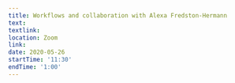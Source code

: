 ```yaml
---
title: Workflows and collaboration with Alexa Fredston-Hermann
text: 
textlink: 
location: Zoom
link: 
date: 2020-05-26
startTime: '11:30'
endTime: '1:00'
---
```

